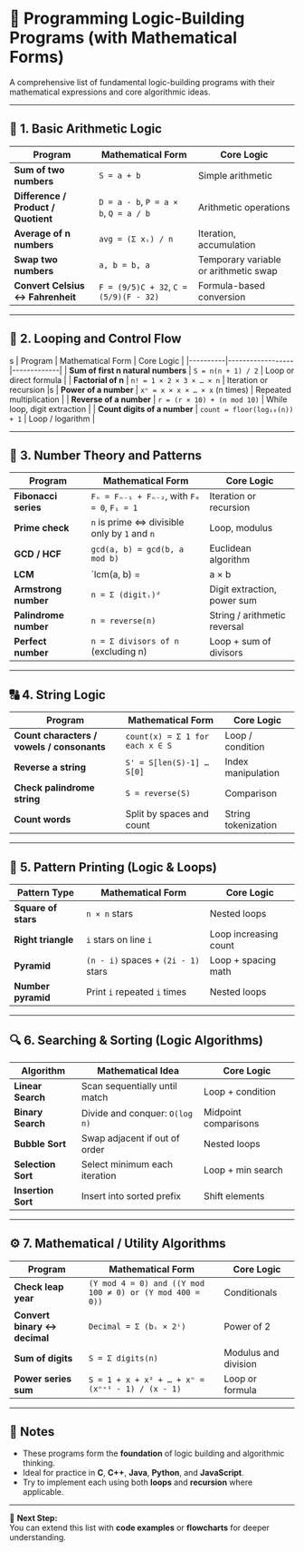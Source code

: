 # 🧠 Programming Logic-Building Programs (with Mathematical Forms)

A comprehensive list of fundamental logic-building programs with their mathematical expressions and core algorithmic ideas.

---

## 🧮 1. Basic Arithmetic Logic

| Program | Mathematical Form | Core Logic |
|----------|------------------|-------------|
| **Sum of two numbers** | `S = a + b` | Simple arithmetic |
| **Difference / Product / Quotient** | `D = a - b`, `P = a × b`, `Q = a / b` | Arithmetic operations |
| **Average of n numbers** | `avg = (Σ xᵢ) / n` | Iteration, accumulation |
| **Swap two numbers** | `a, b = b, a` | Temporary variable or arithmetic swap |
| **Convert Celsius ↔ Fahrenheit** | `F = (9/5)C + 32`, `C = (5/9)(F - 32)` | Formula-based conversion |

---

## 🔁 2. Looping and Control Flow
s
| Program | Mathematical Form | Core Logic |
|----------|------------------|-------------|
| **Sum of first n natural numbers** | `S = n(n + 1) / 2` | Loop or direct formula |
| **Factorial of n** | `n! = 1 × 2 × 3 × … × n` | Iteration or recursion |s
| **Power of a number** | `xⁿ = x × x × … × x` (n times) | Repeated multiplication |
| **Reverse of a number** | `r = (r × 10) + (n mod 10)` | While loop, digit extraction |
| **Count digits of a number** | `count = floor(log₁₀(n)) + 1` | Loop / logarithm |

---

## 🔢 3. Number Theory and Patterns

| Program | Mathematical Form | Core Logic |
|----------|------------------|-------------|
| **Fibonacci series** | `Fₙ = Fₙ₋₁ + Fₙ₋₂`, with `F₀ = 0`, `F₁ = 1` | Iteration or recursion |
| **Prime check** | `n` is prime ⇔ divisible only by `1` and `n` | Loop, modulus |
| **GCD / HCF** | `gcd(a, b) = gcd(b, a mod b)` | Euclidean algorithm |
| **LCM** | `lcm(a, b) = |a × b| / gcd(a, b)` | Uses GCD |
| **Armstrong number** | `n = Σ (digitᵢ)ᵈ` | Digit extraction, power sum |
| **Palindrome number** | `n = reverse(n)` | String / arithmetic reversal |
| **Perfect number** | `n = Σ divisors of n` (excluding n) | Loop + sum of divisors |

---

## 🔠 4. String Logic

| Program | Mathematical Form | Core Logic |
|----------|------------------|-------------|
| **Count characters / vowels / consonants** | `count(x) = Σ 1 for each x ∈ S` | Loop / condition |
| **Reverse a string** | `S' = S[len(S)-1] … S[0]` | Index manipulation |
| **Check palindrome string** | `S = reverse(S)` | Comparison |
| **Count words** | Split by spaces and count | String tokenization |

---

## 🔲 5. Pattern Printing (Logic & Loops)

| Pattern Type | Mathematical Form | Core Logic |
|---------------|------------------|-------------|
| **Square of stars** | `n × n` stars | Nested loops |
| **Right triangle** | `i` stars on line `i` | Loop increasing count |
| **Pyramid** | `(n - i)` spaces + `(2i - 1)` stars | Loop + spacing math |
| **Number pyramid** | Print `i` repeated `i` times | Nested loops |

---

## 🔍 6. Searching & Sorting (Logic Algorithms)

| Algorithm | Mathematical Idea | Core Logic |
|------------|------------------|-------------|
| **Linear Search** | Scan sequentially until match | Loop + condition |
| **Binary Search** | Divide and conquer: `O(log n)` | Midpoint comparisons |
| **Bubble Sort** | Swap adjacent if out of order | Nested loops |
| **Selection Sort** | Select minimum each iteration | Loop + min search |
| **Insertion Sort** | Insert into sorted prefix | Shift elements |

---

## ⚙️ 7. Mathematical / Utility Algorithms

| Program | Mathematical Form | Core Logic |
|----------|------------------|-------------|
| **Check leap year** | `(Y mod 4 = 0) and ((Y mod 100 ≠ 0) or (Y mod 400 = 0))` | Conditionals |
| **Convert binary ↔ decimal** | `Decimal = Σ (bᵢ × 2ⁱ)` | Power of 2 |
| **Sum of digits** | `S = Σ digits(n)` | Modulus and division |
| **Power series sum** | `S = 1 + x + x² + … + xⁿ = (xⁿ⁺¹ - 1) / (x - 1)` | Loop or formula |

---

## 🧾 Notes

- These programs form the **foundation** of logic building and algorithmic thinking.  
- Ideal for practice in **C**, **C++**, **Java**, **Python**, and **JavaScript**.  
- Try to implement each using both **loops** and **recursion** where applicable.

---

📘 **Next Step:**  
You can extend this list with **code examples** or **flowcharts** for deeper understanding.
